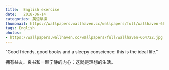 ```yaml
---
title:  English exercise
date:   2018-06-14
categories: 英语早操
thumbnail: https://wallpapers.wallhaven.cc/wallpapers/full/wallhaven-664722.jpg
tags: English
photos:
- https://wallpapers.wallhaven.cc/wallpapers/full/wallhaven-664722.jpg
---
```


"Good friends, good books and a sleepy conscience: this is the ideal life."
<p>拥有益友、良书和一颗宁静的内心：这就是理想的生活。</p>
